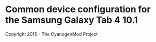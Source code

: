 Common device configuration for the Samsung Galaxy Tab 4 10.1
==========================================

Copyright 2015 - The CyanogenMod Project
